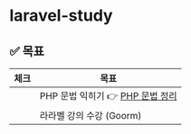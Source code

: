 # laravel-study

## ✅ 목표
|체크|목표|
|:---:|---|
||PHP 문법 익히기 👉 [PHP 문법 정리](https://subin-0320.tistory.com/129)|
||라라벨 강의 수강 (Goorm)|
